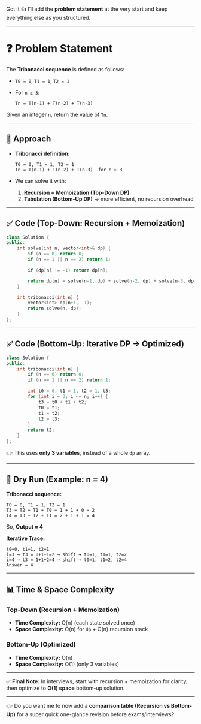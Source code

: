 Got it 👍 I’ll add the **problem statement** at the very start and keep everything else as you structured.

---

# ❓ Problem Statement

The **Tribonacci sequence** is defined as follows:

* `T0 = 0`, `T1 = 1`, `T2 = 1`
* For `n ≥ 3`:

  ```
  Tn = T(n-1) + T(n-2) + T(n-3)
  ```

Given an integer `n`, return the value of `Tn`.

---

## 🚀 Approach

* **Tribonacci definition:**

  ```
  T0 = 0, T1 = 1, T2 = 1
  Tn = T(n-1) + T(n-2) + T(n-3)  for n ≥ 3
  ```

* We can solve it with:

  1. **Recursion + Memoization (Top-Down DP)**
  2. **Tabulation (Bottom-Up DP)** → more efficient, no recursion overhead

---

## ✅ Code (Top-Down: Recursion + Memoization)

```cpp
class Solution {
public:
    int solve(int n, vector<int>& dp) {
        if (n == 0) return 0;
        if (n == 1 || n == 2) return 1;

        if (dp[n] != -1) return dp[n];

        return dp[n] = solve(n-1, dp) + solve(n-2, dp) + solve(n-3, dp);
    }

    int tribonacci(int n) {
        vector<int> dp(n+1, -1);
        return solve(n, dp);
    }
};
```

---

## ✅ Code (Bottom-Up: Iterative DP → Optimized)

```cpp
class Solution {
public:
    int tribonacci(int n) {
        if (n == 0) return 0;
        if (n == 1 || n == 2) return 1;

        int t0 = 0, t1 = 1, t2 = 1, t3;
        for (int i = 3; i <= n; i++) {
            t3 = t0 + t1 + t2;
            t0 = t1;
            t1 = t2;
            t2 = t3;
        }
        return t2;
    }
};
```

👉 This uses **only 3 variables**, instead of a whole `dp` array.

---

## 📝 Dry Run (Example: n = 4)

**Tribonacci sequence:**

```
T0 = 0, T1 = 1, T2 = 1
T3 = T2 + T1 + T0 = 1 + 1 + 0 = 2
T4 = T3 + T2 + T1 = 2 + 1 + 1 = 4
```

So, **Output = 4**

**Iterative Trace:**

```
t0=0, t1=1, t2=1
i=3 → t3 = 0+1+1=2 → shift → t0=1, t1=1, t2=2
i=4 → t3 = 1+1+2=4 → shift → t0=1, t1=2, t2=4
Answer = 4
```

---

## 📊 Time & Space Complexity

### Top-Down (Recursion + Memoization)

* **Time Complexity:** O(n) (each state solved once)
* **Space Complexity:** O(n) for `dp` + O(n) recursion stack

### Bottom-Up (Optimized)

* **Time Complexity:** O(n)
* **Space Complexity:** O(1) (only 3 variables)

---

✅ **Final Note:** In interviews, start with recursion + memoization for clarity, then optimize to **O(1) space** bottom-up solution.

---

👉 Do you want me to now add a **comparison table (Recursion vs Bottom-Up)** for a super quick one-glance revision before exams/interviews?
